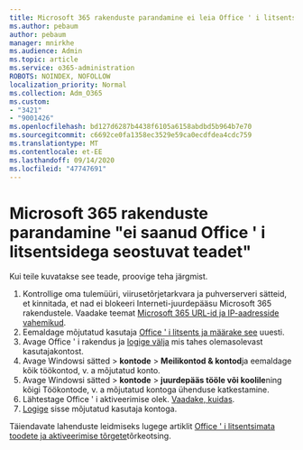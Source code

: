 ```yaml
---
title: Microsoft 365 rakenduste parandamine ei leia Office ' i litsentsidega seostuvat sõnumit
ms.author: pebaum
author: pebaum
manager: mnirkhe
ms.audience: Admin
ms.topic: article
ms.service: o365-administration
ROBOTS: NOINDEX, NOFOLLOW
localization_priority: Normal
ms.collection: Adm_O365
ms.custom:
- "3421"
- "9001426"
ms.openlocfilehash: bd127d6287b4438f6105a6158abdbd5b964b7e70
ms.sourcegitcommit: c6692ce0fa1358ec3529e59ca0ecdfdea4cdc759
ms.translationtype: MT
ms.contentlocale: et-EE
ms.lasthandoff: 09/14/2020
ms.locfileid: "47747691"
---
```

# <a name="fixing-the-microsoft-365-apps-couldnt-find-office-licenses-associated-message"></a>Microsoft 365 rakenduste parandamine "ei saanud Office ' i litsentsidega seostuvat teadet"

Kui teile kuvatakse see teade, proovige teha järgmist.

1. Kontrollige oma tulemüüri, viirusetõrjetarkvara ja puhverserveri sätteid, et kinnitada, et nad ei blokeeri Interneti-juurdepääsu Microsoft 365 rakendustele. Vaadake teemat [Microsoft 365 URL-id ja IP-aadresside vahemikud](https://docs.microsoft.com/office365/enterprise/urls-and-ip-address-ranges).
2. Eemaldage mõjutatud kasutaja [Office ' i litsents ja määrake see](https://docs.microsoft.com/microsoft-365/admin/manage/assign-licenses-to-users) uuesti. 
3. Avage Office ' i rakendus ja [logige välja](https://support.office.com/article/5a20dc11-47e9-4b6f-945d-478cb6d92071) mis tahes olemasolevast kasutajakontost.
4. Avage Windowsi sätted > **kontode**  >  **Meilikontod & kontod**ja eemaldage kõik töökontod, v. a mõjutatud konto.
5. Avage Windowsi sätted > **kontode**  >  **juurdepääs tööle või koolile**ning kõigi Töökontode, v. a mõjutatud kontoga ühenduse katkestamine.
6. Lähtestage Office ' i aktiveerimise olek. [Vaadake, kuidas](https://docs.microsoft.com/office365/troubleshoot/activation/reset-office-365-proplus-activation-state).
7. [Logige](https://support.office.com/article/628ea040-f265-49de-b986-be09c3ebf8a9) sisse mõjutatud kasutaja kontoga.

Täiendavate lahenduste leidmiseks lugege artiklit [Office ' i litsentsimata toodete ja aktiveerimise tõrgete](https://support.office.com/Article/0d23d3c0-c19c-4b2f-9845-5344fedc4380)tõrkeotsing.